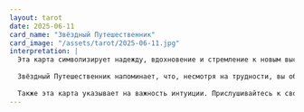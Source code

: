 ```yaml
---
layout: tarot
date: 2025-06-11
card_name: "Звёздный Путешественник"
card_image: "/assets/tarot/2025-06-11.jpg"
interpretation: |
  Эта карта символизирует надежду, вдохновение и стремление к новым высотам. На ней изображён человек, стоящий на краю обрыва и указывающий на звезду, что говорит о том, что вы находитесь на пороге чего-то нового и удивительного. Сегодняшний день может стать для вас моментом озарения, когда вы получите ясность в своих желаниях и целях. Возможно, вас ожидает важное открытие или новое направление в жизни, которое вдохновит вас и даст силы двигаться вперёд.
  
  Звёздный Путешественник напоминает, что, несмотря на трудности, вы обладаете внутренней силой и мудростью, чтобы преодолеть любые преграды. Это время для мечтаний и планирования, так как ваши идеи и стремления могут привести к удивительным результатам. Не бойтесь следовать за своими желаниями и позволить себе мечтать о большем.
  
  Также эта карта указывает на важность интуиции. Прислушивайтесь к своему внутреннему голосу и следуйте за ним. Возможно, вам стоит уделить время медитации или саморефлексии, чтобы лучше понять свои истинные желания. Позвольте себе быть открытым для новых возможностей и не бойтесь исследовать неизведанные пути. Сегодняшний день может стать началом вашего звездного путешествия!
---
```

